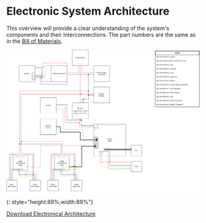# Electronic System Architecture

This overview will provide a clear understanding of the system's components and their interconnections. The part numbers are the same as in the [Bill of Materials](bill_of_materials.md).


![Electronical architecture](helmoro_electronical_architecture.drawio.png){: style="height:89%;width:89%"}

[Download Electronical Architecture](Helmoro_Electronical_Architecture.drawio.pdf)